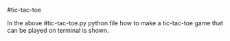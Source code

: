 #tic-tac-toe

In the above #tic-tac-toe.py python file how to make a tic-tac-toe game that can be played on terminal is shown.
